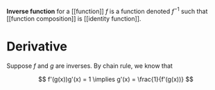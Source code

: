 **Inverse function** for a [[function]] $f$ is a function denoted $f^{-1}$ such that [[function composition]] is [[identity function]].

# Derivative

Suppose $f$ and $g$ are inverses. By chain rule, we know that

$$
f'(g(x))g'(x) = 1 \implies g'(x) = \frac{1}{f'(g(x))}
$$